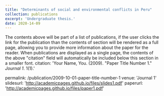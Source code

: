 ```yaml
---
title: "Determinants of social and environmental conflicts in Peru"
collection: publications
excerpt: 'Undergraduate thesis.'
date: 2020-14-09
---
```


The contents above will be part of a list of publications, if the user clicks the link for the publication than the contents of section will be rendered as a full page, allowing you to provide more information about the paper for the reader. When publications are displayed as a single page, the contents of the above "citation" field will automatically be included below this section in a smaller font.
citation: 'Your Name, You. (2009). &quot;Paper Title Number 1.&quot; <i>Journal 1</i>. 1(1).'

permalink: /publication/2009-10-01-paper-title-number-1
venue: 'Journal 1'
slidesurl: 'http://academicpages.github.io/files/slides1.pdf'
paperurl: 'http://academicpages.github.io/files/paper1.pdf'
